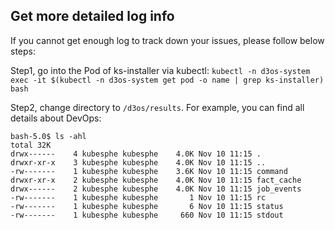 ## Get more detailed log info
If you cannot get enough log to track down your issues, please follow below steps:

Step1, go into the Pod of ks-installer via kubectl:
`kubectl -n d3os-system exec -it $(kubectl -n d3os-system get pod -o name | grep ks-installer) bash`

Step2, change directory to `/d3os/results`. For example, you can find all details about DevOps:

```shell script
bash-5.0$ ls -ahl
total 32K
drwx------    4 kubesphe kubesphe    4.0K Nov 10 11:15 .
drwxr-xr-x    3 kubesphe kubesphe    4.0K Nov 10 11:15 ..
-rw-------    1 kubesphe kubesphe    3.6K Nov 10 11:15 command
drwxr-xr-x    2 kubesphe kubesphe    4.0K Nov 10 11:15 fact_cache
drwx------    2 kubesphe kubesphe    4.0K Nov 10 11:15 job_events
-rw-------    1 kubesphe kubesphe       1 Nov 10 11:15 rc
-rw-------    1 kubesphe kubesphe       6 Nov 10 11:15 status
-rw-------    1 kubesphe kubesphe     660 Nov 10 11:15 stdout
```
